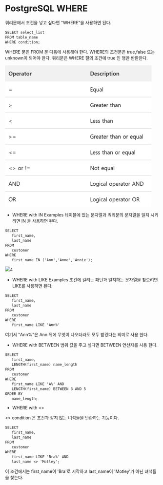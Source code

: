 # PostgreSQL WHERE

쿼리문에서 조건을 넣고 싶다면 "WHERE"을 사용하면 된다.

```
SELECT select_list
FROM table_name
WHERE condition;
```
WHERE 문은 FROM 문 다음에 사용해야 한다. WHERE의 조건문은 true,false 또는 unknown이 되어야 한다. 쿼리문은 WHERE 절의 조건에 true 인 행만 
반환한다.

<img src="https://github.com/dongseoklee1541/PostgreSQL/blob/master/image/143710.png?raw=true" width="480" hegiht="640">

* WHERE with IN Examples
테이블에 있는 문자열과 쿼리문의 문자열을 일치 시키려면 IN 을 사용하면 된다.
```
SELECT
   first_name,
   last_name
FROM
   customer
WHERE 
   first_name IN ('Ann','Anne','Annie');
```
<img src="https://www.postgresqltutorial.com/wp-content/uploads/2019/05/PostgreSQL-WHERE-with-IN-operator.png">4

* WHERE with LIKE Examples
조건에 걸리는 패턴과 일치하는 문자열을 찾으려면 LIKE를 사용하면 된다.
```
SELECT
   first_name,
   last_name
FROM
   customer
WHERE 
   first_name LIKE 'Ann%'
```
여기서 "Ann%"은 Ann 뒤에 무엇이 나오더라도 모두 받겠다는 의미로 사용 한다.

* WHERE with BETWEEN
범위 값을 주고 싶다면 BETWEEN 연산자를 사용 한다.
```
SELECT
   first_name,
   LENGTH(first_name) name_length
FROM
   customer
WHERE 
   first_name LIKE 'A%' AND
   LENGTH(first_name) BETWEEN 3 AND 5
ORDER BY
   name_length;
```

* WHERE with <>

<> condition 은 조건과 같지 않는 녀석들을 반환하는 기능이다.

```
SELECT 
   first_name, 
   last_name
FROM 
   customer 
WHERE 
   first_name LIKE 'Bra%' AND 
   last_name <> 'Motley';
```
이 조건에서는 first_name이 'Bra'로 시작하고 last_name이 'Motley'가 아닌 녀석들을 찾는다.
